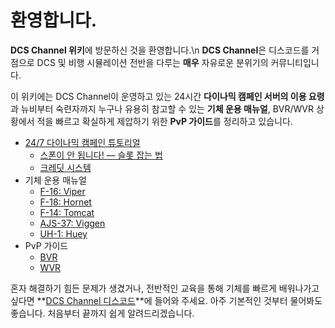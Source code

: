 # 환영합니다.


**DCS Channel 위키**에 방문하신 것을 환영합니다.\n 
**DCS Channel**은 디스코드를 거점으로 DCS 및 비행 시뮬레이션 전반을 다루는 **매우** 자유로운 분위기의 커뮤니티입니다. 

이 위키에는 DCS Channel이 운영하고 있는 24시간 **다이나믹 캠페인 서버의 이용 요령**과 뉴비부터 숙련자까지 누구나 유용히 참고할 수 있는 **기체 운용 매뉴얼**, BVR/WVR 상황에서 적을 빠르고 확실하게 제압하기 위한 **PvP 가이드**를 정리하고 있습니다.

* [24/7 다이나믹 캠페인 튜토리얼](/서버)
    * [스폰이 안 됩니다! — 슬롯 잡는 법](/서버/슬롯)
    * [크레딧 시스템](/서버/크레딧)
* 기체 운용 매뉴얼
    * [F-16: Viper](/매뉴얼/f16)
    * [F-18: Hornet](/매뉴얼/f18)
    * [F-14: Tomcat](/매뉴얼/f14)
    * [AJS-37: Viggen](/매뉴얼/ajs37)
    * [UH-1: Huey](/매뉴얼/uh1)
* PvP 가이드
    * [BVR](/가이드/bvr)
    * [WVR](/가이드/wvr)

혼자 해결하기 힘든 문제가 생겼거나, 전반적인 교육을 통해 기체를 빠르게 배워나가고 싶다면 **[DCS Channel 디스코드](https://discord.gg/KMbDscMp9a)**에 들어와 주세요. 아주 기본적인 것부터 물어봐도 좋습니다. 처음부터 끝까지 쉽게 알려드리겠습니다.

